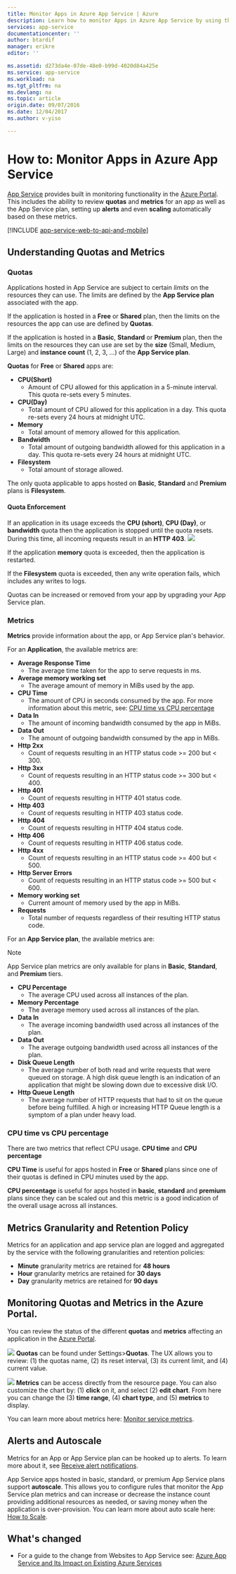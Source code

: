 ```yaml
---
title: Monitor Apps in Azure App Service | Azure
description: Learn how to monitor Apps in Azure App Service by using the Azure Portal.
services: app-service
documentationcenter: ''
author: btardif
manager: erikre
editor: ''

ms.assetid: d273da4e-07de-48e0-b99d-4020d84a425e
ms.service: app-service
ms.workload: na
ms.tgt_pltfrm: na
ms.devlang: na
ms.topic: article
origin.date: 09/07/2016
ms.date: 12/04/2017
ms.author: v-yiso

---
```

# How to: Monitor Apps in Azure App Service
[App Service](app-service-web-overview.md) provides
built in monitoring functionality in the [Azure Portal](https://portal.azure.cn).
This includes the ability to review **quotas** and **metrics** for an app as
well as the App Service plan, setting up **alerts** and even **scaling**
automatically based on these metrics.

[!INCLUDE [app-service-web-to-api-and-mobile](../../includes/app-service-web-to-api-and-mobile.md)]

## Understanding Quotas and Metrics
### Quotas
Applications hosted in App Service are subject to certain *limits* on the
resources they can use. The limits are defined by the **App Service plan**
associated with the app.

If the application is hosted in a **Free** or **Shared** plan, then the limits
on the resources the app can use are defined by **Quotas**.

If the application is hosted in a **Basic**, **Standard** or **Premium** plan,
then the limits on the resources they can use are set by the **size** (Small,
Medium, Large) and **instance count** (1, 2, 3, ...) of the **App Service plan**.

**Quotas** for **Free** or **Shared** apps are:

* **CPU(Short)**
  * Amount of CPU allowed for this application in a 5-minute interval. This
    quota re-sets every 5 minutes.
* **CPU(Day)**
  * Total amount of CPU allowed for this application in a day. This quota
    re-sets every 24 hours at midnight UTC.
* **Memory**
  * Total amount of memory allowed for this application.
* **Bandwidth**
  * Total amount of outgoing bandwidth allowed for this application in a day.
    This quota re-sets every 24 hours at midnight UTC.
* **Filesystem**
  * Total amount of storage allowed.

The only quota applicable to apps hosted on **Basic**, **Standard** and
**Premium** plans is **Filesystem**.

#### Quota Enforcement
If an application in its usage exceeds the **CPU (short)**, **CPU (Day)**, or
**bandwidth** quota then the application is stopped until the quota
resets. During this time, all incoming requests result in an **HTTP 403**.
![][http403]

If the application **memory** quota is exceeded, then the application is
restarted.

If the **Filesystem** quota is exceeded, then any write operation fails, which
includes any writes to logs.

Quotas can be increased or removed from your app by upgrading your App Service plan.

### Metrics
**Metrics** provide information about the app, or App Service plan's behavior.

For an **Application**, the available metrics are:

* **Average Response Time**
  * The average time taken for the app to serve requests in ms.
* **Average memory working set**
  * The average amount of memory in MiBs used by the app.
* **CPU Time**
  * The amount of CPU in seconds consumed by the app. For more information
    about this metric, see: [CPU time vs CPU percentage](#cpu-time-vs-cpu-percentage)
* **Data In**
  * The amount of incoming bandwidth consumed by the app in MiBs.
* **Data Out**
  * The amount of outgoing bandwidth consumed by the app in MiBs.
* **Http 2xx**
  * Count of requests resulting in an HTTP status code >= 200 but < 300.
* **Http 3xx**
  * Count of requests resulting in an HTTP status code >= 300 but < 400.
* **Http 401**
  * Count of requests resulting in HTTP 401 status code.
* **Http 403**
  * Count of requests resulting in HTTP 403 status code.
* **Http 404**
  * Count of requests resulting in HTTP 404 status code.
* **Http 406**
  * Count of requests resulting in HTTP 406 status code.
* **Http 4xx**
  * Count of requests resulting in an HTTP status code >= 400 but < 500.
* **Http Server Errors**
  * Count of requests resulting in an HTTP status code >= 500 but < 600.
* **Memory working set**
  * Current amount of memory used by the app in MiBs.
* **Requests**
  * Total number of requests regardless of their resulting HTTP status code.

For an **App Service plan**, the available metrics are:

> [!NOTE]
> App Service plan metrics are only available for plans in **Basic**, **Standard**, and **Premium** tiers.
> 
> 

* **CPU Percentage**
  * The average CPU used across all instances of the plan.
* **Memory Percentage**
  * The average memory used across all instances of the plan.
* **Data In**
  * The average incoming bandwidth used across all instances of the plan.
* **Data Out**
  * The average outgoing bandwidth used across all instances of the plan.
* **Disk Queue Length**
  * The average number of both read and write requests that were queued
    on storage. A high disk queue length is an indication of an application
    that might be slowing down due to excessive disk I/O.
* **Http Queue Length**
  * The average number of HTTP requests that had to sit on the queue before
    being fulfilled. A high or increasing HTTP Queue length is a symptom of
    a plan under heavy load.

### CPU time vs CPU percentage
<!-- To do: Fix Anchor (#CPU-time-vs.-CPU-percentage) -->

There are two metrics that reflect CPU usage. **CPU time** and **CPU percentage**

**CPU Time** is useful for apps hosted in **Free** or **Shared** plans since
one of their quotas is defined in CPU minutes used by the app.

**CPU percentage** is useful for apps hosted in
**basic**, **standard** and **premium** plans since they can be
scaled out and this metric is a good indication of the overall usage across
all instances.

## Metrics Granularity and Retention Policy
Metrics for an application and app service plan are logged and aggregated by
the service with the following granularities and retention policies:

* **Minute** granularity metrics are retained for **48 hours**
* **Hour** granularity metrics are retained for **30 days**
* **Day** granularity metrics are retained for **90 days**

## Monitoring Quotas and Metrics in the Azure Portal.
You can review the status of the different **quotas** and **metrics**
affecting an application in the [Azure Portal](https://portal.azure.cn).

![][quotas]
**Quotas** can be found under Settings>**Quotas**. The UX allows you to
review: (1) the quotas name, (2) its reset interval, (3) its current limit,
and (4) current value.

![][metrics]
**Metrics** can be access directly from the resource page. You can also
customize the chart by: (1) **click** on it, and select (2) **edit chart**.
From here you can change the (3) **time range**, (4) **chart type**, and
(5) **metrics** to display.  

You can learn more about metrics here: [Monitor service metrics](../monitoring-and-diagnostics/insights-how-to-customize-monitoring.md).

## Alerts and Autoscale
Metrics for an App or App Service plan can be hooked up to alerts. To learn
more about it, see [Receive alert notifications](../monitoring-and-diagnostics/insights-alerts-portal.md).

App Service apps hosted in basic, standard, or premium App Service plans
support **autoscale**. This allows you to configure rules that monitor the
App Service plan metrics and can increase or decrease the instance count
providing additional resources as needed, or saving money when the application
is over-provision. You can learn more about auto scale here: [How to Scale](../monitoring-and-diagnostics/insights-how-to-scale.md).


## What's changed
* For a guide to the change from Websites to App Service see: [Azure App Service and Its Impact on Existing Azure Services](/app-service-web/app-service-changes-existing-services)

[fzilla]:http://go.microsoft.com/fwlink/?LinkId=247914
[vmsizes]:/cloud-services/cloud-services-sizes-specs

<!-- Images. -->
[http403]: ./media/web-sites-monitor/http403.png
[quotas]: ./media/web-sites-monitor/quotas.png
[metrics]: ./media/web-sites-monitor/metrics.png